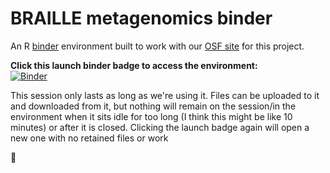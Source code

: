 # BRAILLE metagenomics binder
An R [binder](https://mybinder.readthedocs.io/en/latest/) environment built to work with our [OSF site](https://osf.io/uhk48/wiki/home/) for this project. 

**Click this launch binder badge to access the environment:**  
[![Binder](https://mybinder.org/badge_logo.svg)](https://mybinder.org/v2/gh/AstrobioMike/binder-BRAILLE/master?urlpath=rstudio)

This session only lasts as long as we're using it. Files can be uploaded to it and downloaded from it, but nothing will remain on the session/in the environment when it sits idle for too long (I think this might be like 10 minutes) or after it is closed. Clicking the launch badge again will open a new one with no retained files or work

🙂
